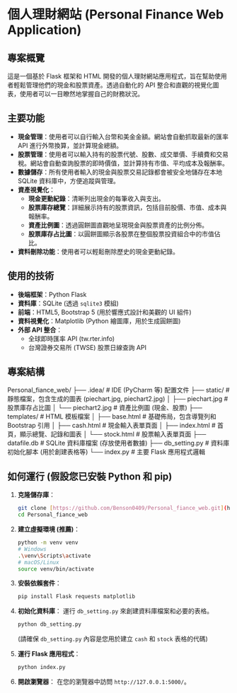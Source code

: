 # 個人理財網站 (Personal Finance Web Application)

## 專案概覽

這是一個基於 Flask 框架和 HTML 開發的個人理財網站應用程式，旨在幫助使用者輕鬆管理他們的現金和股票資產。透過自動化的 API 整合和直觀的視覺化圖表，使用者可以一目瞭然地掌握自己的財務狀況。

## 主要功能

* **現金管理**：使用者可以自行輸入台幣和美金金額。網站會自動抓取最新的匯率 API 進行外幣換算，並計算現金總額。
* **股票管理**：使用者可以輸入持有的股票代號、股數、成交單價、手續費和交易稅。網站會自動查詢股票的即時價值，並計算持有市值、平均成本及報酬率。
* **數據儲存**：所有使用者輸入的現金與股票交易記錄都會被安全地儲存在本地 SQLite 資料庫中，方便追蹤與管理。
* **資產視覺化**：
    * **現金更動紀錄**：清晰列出現金的每筆收入與支出。
    * **股票庫存總覽**：詳細展示持有的股票資訊，包括目前股價、市值、成本與報酬率。
    * **資產比例圖**：透過圓餅圖直觀地呈現現金與股票資產的比例分佈。
    * **股票庫存占比圖**：以圓餅圖顯示各股票在整個股票投資組合中的市值佔比。
* **資料刪除功能**：使用者可以輕鬆刪除歷史的現金更動紀錄。

## 使用的技術

* **後端框架**：Python Flask
* **資料庫**：SQLite (透過 `sqlite3` 模組)
* **前端**：HTML5, Bootstrap 5 (用於響應式設計和美觀的 UI 組件)
* **資料視覺化**：Matplotlib (Python 繪圖庫，用於生成圓餅圖)
* **外部 API 整合**：
    * 全球即時匯率 API (tw.rter.info)
    * 台灣證券交易所 (TWSE) 股票日線查詢 API

## 專案結構
Personal_fiance_web/
├── .idea/                 # IDE (PyCharm 等) 配置文件
├── static/                # 靜態檔案，包含生成的圖表 (piechart.jpg, piechart2.jpg)
│   ├── piechart.jpg       # 股票庫存占比圖
│   └── piechart2.jpg      # 資產比例圖 (現金、股票)
├── templates/             # HTML 模板檔案
│   ├── base.html          # 基礎佈局，包含導覽列和 Bootstrap 引用
│   ├── cash.html          # 現金輸入表單頁面
│   ├── index.html         # 首頁，顯示總覽、記錄和圖表
│   └── stock.html         # 股票輸入表單頁面
├── datafile.db            # SQLite 資料庫檔案 (存放使用者數據)
├── db_setting.py          # 資料庫初始化腳本 (用於創建表格等)
└── index.py               # 主要 Flask 應用程式邏輯

## 如何運行 (假設您已安裝 Python 和 pip)

1.  **克隆儲存庫**：
    ```bash
    git clone [https://github.com/Benson0409/Personal_fiance_web.git](https://github.com/Benson0409/Personal_fiance_web.git)
    cd Personal_fiance_web
    ```

2.  **建立虛擬環境 (推薦)**：
    ```bash
    python -m venv venv
    # Windows
    .\venv\Scripts\activate
    # macOS/Linux
    source venv/bin/activate
    ```

3.  **安裝依賴套件**：
    ```bash
    pip install Flask requests matplotlib
    ```

4.  **初始化資料庫**：
    運行 `db_setting.py` 來創建資料庫檔案和必要的表格。
    ```bash
    python db_setting.py
    ```
    (請確保 `db_setting.py` 內容是您用於建立 `cash` 和 `stock` 表格的代碼)

5.  **運行 Flask 應用程式**：
    ```bash
    python index.py
    ```

6.  **開啟瀏覽器**：
    在您的瀏覽器中訪問 `http://127.0.0.1:5000/`。
